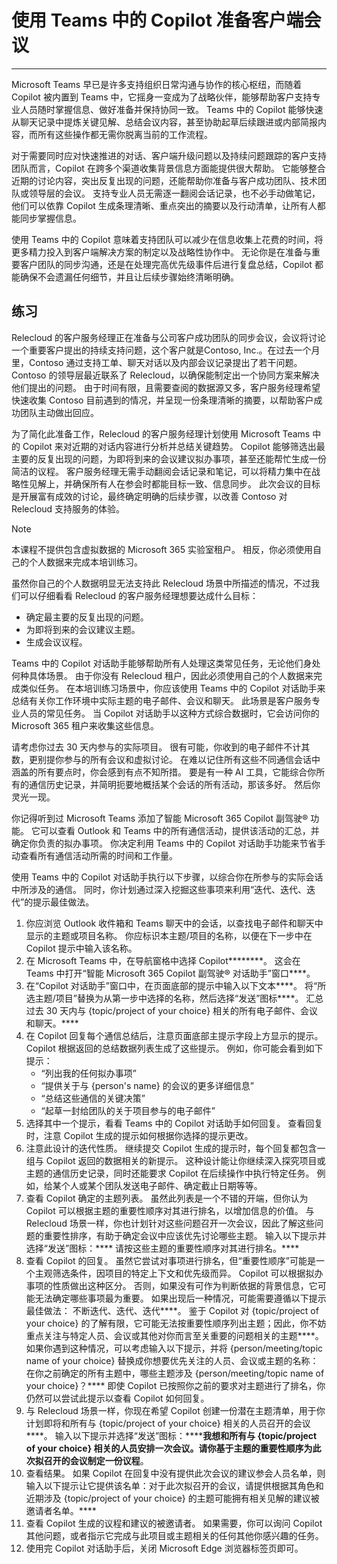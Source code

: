 # 使用 Teams 中的 Copilot 准备客户端会议
---
Microsoft Teams 早已是许多支持组织日常沟通与协作的核心枢纽，而随着 Copilot 被内置到 Teams 中，它摇身一变成为了战略伙伴，能够帮助客户支持专业人员随时掌握信息、做好准备并保持协同一致。 Teams 中的 Copilot 能够快速从聊天记录中提炼关键见解、总结会议内容，甚至协助起草后续跟进或内部简报内容，而所有这些操作都无需你脱离当前的工作流程。

对于需要同时应对快速推进的对话、客户端升级问题以及持续问题跟踪的客户支持团队而言，Copilot 在跨多个渠道收集背景信息方面能提供很大帮助。 它能够整合近期的讨论内容，突出反复出现的问题，还能帮助你准备与客户成功团队、技术团队或领导层的会议。 支持专业人员无需逐一翻阅会话记录，也不必手动做笔记，他们可以依靠 Copilot 生成条理清晰、重点突出的摘要以及行动清单，让所有人都能同步掌握信息。

使用 Teams 中的 Copilot 意味着支持团队可以减少在信息收集上花费的时间，将更多精力投入到客户端解决方案的制定以及战略性协作中。 无论你是在准备与重要客户团队的同步沟通，还是在处理完高优先级事件后进行复盘总结，Copilot 都能确保不会遗漏任何细节，并且让后续步骤始终清晰明确。

## 练习

Relecloud 的客户服务经理正在准备与公司客户成功团队的同步会议，会议将讨论一个重要客户提出的持续支持问题，这个客户就是Contoso, Inc.。在过去一个月里，Contoso 通过支持工单、聊天对话以及内部会议记录提出了若干问题。 Contoso 的领导层最近联系了 Relecloud，以确保能制定出一个协同方案来解决他们提出的问题。 由于时间有限，且需要查阅的数据源又多，客户服务经理希望快速收集 Contoso 目前遇到的情况，并呈现一份条理清晰的摘要，以帮助客户成功团队主动做出回应。

为了简化此准备工作，Relecloud 的客户服务经理计划使用 Microsoft Teams 中的 Copilot 来对近期的对话内容进行分析并总结关键趋势。 Copilot 能够筛选出最主要的反复出现的问题，为即将到来的会议建议拟办事项，甚至还能帮忙生成一份简洁的议程。 客户服务经理无需手动翻阅会话记录和笔记，可以将精力集中在战略性见解上，并确保所有人在参会时都能目标一致、信息同步。 此次会议的目标是开展富有成效的讨论，最终确定明确的后续步骤，以改善 Contoso 对 Relecloud 支持服务的体验。

> [!NOTE]
>  本课程不提供包含虚拟数据的 Microsoft 365 实验室租户。 相反，你必须使用自己的个人数据来完成本培训练习。

虽然你自己的个人数据明显无法支持此 Relecloud 场景中所描述的情况，不过我们可以仔细看看 Relecloud 的客户服务经理想要达成什么目标：

- 确定最主要的反复出现的问题。
- 为即将到来的会议建议主题。
- 生成会议议程。

Teams 中的 Copilot 对话助手能够帮助所有人处理这类常见任务，无论他们身处何种具体场景。 由于你没有 Relecloud 租户，因此必须使用自己的个人数据来完成类似任务。 在本培训练习场景中，你应该使用 Teams 中的 Copilot 对话助手来总结有关你工作环境中实际主题的电子邮件、会议和聊天。 此场景是客户服务专业人员的常见任务。 当 Copilot 对话助手以这种方式综合数据时，它会访问你的 Microsoft 365 租户来收集这些信息。

请考虑你过去 30 天内参与的实际项目。 很有可能，你收到的电子邮件不计其数，更别提你参与的所有会议和虚拟讨论。 在难以记住所有这些不同通信会话中涵盖的所有要点时，你会感到有点不知所措。 要是有一种 AI 工具，它能综合你所有的通信历史记录，并简明扼要地概括某个会话的所有活动，那该多好。 然后你灵光一现。

你记得听到过 Microsoft Teams 添加了智能 Microsoft 365 Copilot 副驾驶® 功能。 它可以查看 Outlook 和 Teams 中的所有通信活动，提供该活动的汇总，并确定你负责的拟办事项。 你决定利用 Teams 中的 Copilot 对话助手功能来节省手动查看所有通信活动所需的时间和工作量。

使用 Teams 中的 Copilot 对话助手执行以下步骤，以综合你在所参与的实际会话中所涉及的通信。 同时，你计划通过深入挖掘这些事项来利用“迭代、迭代、迭代”的提示最佳做法。

1. 你应浏览 Outlook 收件箱和 Teams 聊天中的会话，以查找电子邮件和聊天中显示的主题或项目名称。 你应标识本主题/项目的名称，以便在下一步中在 Copilot 提示中输入该名称。
1. 在 Microsoft Teams 中，在导航窗格中选择 Copilot********。 这会在 Teams 中打开“智能 Microsoft 365 Copilot 副驾驶® 对话助手”窗口****。
1. 在“Copilot 对话助手”窗口中，在页面底部的提示中输入以下文本****。 将“所选主题/项目”替换为从第一步中选择的名称，然后选择“发送”图标****。 汇总过去 30 天内与 {topic/project of your choice} 相关的所有电子邮件、会议和聊天。****
1. 在 Copilot 回复每个通信总结后，注意页面底部主提示字段上方显示的提示。 Copilot 根据返回的总结数据列表生成了这些提示。 例如，你可能会看到如下提示：
   - “列出我的任何拟办事项”
   - “提供关于与 {person's name} 的会议的更多详细信息”
   - “总结这些通信的关键决策”
   - “起草一封给团队的关于项目参与的电子邮件”
1. 选择其中一个提示，看看 Teams 中的 Copilot 对话助手如何回复。 查看回复时，注意 Copilot 生成的提示如何根据你选择的提示更改。
1. 注意此设计的迭代性质。 继续提交 Copilot 生成的提示时，每个回复都包含一组与 Copilot 返回的数据相关的新提示。 这种设计能让你继续深入探究项目或主题的通信历史记录，同时还能要求 Copilot 在后续操作中执行特定任务。 例如，给某个人或某个团队发送电子邮件、确定截止日期等等。
1. 查看 Copilot 确定的主题列表。 虽然此列表是一个不错的开端，但你认为 Copilot 可以根据主题的重要性顺序对其进行排名，以增加信息的价值。 与 Relecloud 场景一样，你也计划针对这些问题召开一次会议，因此了解这些问题的重要性排序，有助于确定会议中应该优先讨论哪些主题。 输入以下提示并选择“发送”图标：**** 请按这些主题的重要性顺序对其进行排名。****
1. 查看 Copilot 的回复。 虽然它尝试对事项进行排名，但“重要性顺序”可能是一个主观筛选条件，因项目的特定上下文和优先级而异。 Copilot 可以根据拟办事项的性质做出这种区分。 否则，如果没有可作为判断依据的背景信息，它可能无法确定哪些事项最为重要。 如果出现后一种情况，可能需要遵循以下提示最佳做法： 不断迭代、迭代、迭代****。 鉴于 Copilot 对 {topic/project of your choice} 的了解有限，它可能无法按重要性顺序列出主题；因此，你不妨重点关注与特定人员、会议或其他对你而言至关重要的问题相关的主题****。 如果你遇到这种情况，可以考虑输入以下提示，并将 {person/meeting/topic name of your choice} 替换成你想要优先关注的人员、会议或主题的名称：在你之前确定的所有主题中，哪些主题涉及 {person/meeting/topic name of your choice}？**** 即使 Copilot 已按照你之前的要求对主题进行了排名，你仍然可以尝试此提示以查看 Copilot 如何回复。 
1. 与 Relecloud 场景一样，你现在希望 Copilot 创建一份潜在主题清单，用于你计划即将和所有与 {topic/project of your choice} 相关的人员召开的会议****。 输入以下提示并选择“发送”图标：******我想和所有与 {topic/project of your choice} 相关的人员安排一次会议。请你基于主题的重要性顺序为此次拟召开的会议制定一份议程**。
1. 查看结果。 如果 Copilot 在回复中没有提供此次会议的建议参会人员名单，则输入以下提示让它提供该名单：对于此次拟召开的会议，请提供根据其角色和近期涉及 {topic/project of your choice} 的主题可能拥有相关见解的建议被邀请者名单。****
1. 查看 Copilot 生成的议程和建议的被邀请者。 如果需要，你可以询问 Copilot 其他问题，或者指示它完成与此项目或主题相关的任何其他你感兴趣的任务。
1. 使用完 Copilot 对话助手后，关闭 Microsoft Edge 浏览器标签页即可。
